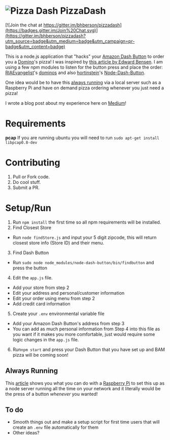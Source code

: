 ![Pizza Dash](http://i.imgur.com/DD944Cz.jpg)
PizzaDash
====
[![Join the chat at https://gitter.im/bhberson/pizzadash](https://badges.gitter.im/Join%20Chat.svg)](https://gitter.im/bhberson/pizzadash?utm_source=badge&utm_medium=badge&utm_campaign=pr-badge&utm_content=badge)

This is a node.js application that "hacks" your [Amazon Dash Button](http://www.amazon.com/dashbutton) to order you a [Domino](https://www.dominos.com/)'s pizza!
I was inspired by [this article by Edward Bensen](https://medium.com/@edwardbenson/how-i-hacked-amazon-s-5-wifi-button-to-track-baby-data-794214b0bdd8).
I am using a few npm modules to listen for the button press and place the order: [RIAEvangelist](https://github.com/RIAEvangelist)'s [dominos](https://github.com/RIAEvangelist/node-dominos-pizza-api) and also [hortinstein](https://github.com/hortinstein)'s [Node-Dash-Button](https://github.com/hortinstein/node-dash-button).

One idea would be to have this [always running](#always-running) via a local server such as a Raspberry Pi and have on demand pizza ordering whenever you just need a pizza!

I wrote a blog post about my experience here on [Medium](https://medium.com/@brody_berson/hacking-amazon-s-5-dash-button-to-order-domino-s-pizza-9d19c9d04646)!

Requirements
====
__pcap__
If you are running ubuntu you will need to run ` sudo apt-get install libpcap0.8-dev `

Contributing
====

1. Pull or Fork code.
2. Do cool stuff.
3. Submit a PR.

Setup/Run
====
1. Run ` npm install ` the first time so all npm requirements will be installed.
2. Find Closest Store
  - Run ` node findStore.js ` and input your 5 digit zipcode, this will return closest store info (Store ID) and their menu.
3. Find Dash Button
  - Run ` sudo node node_modules/node-dash-button/bin/findbutton ` and press the button
4. Edit the ` app.js ` file.
  - Add your store from step 2
  - Edit your address and personal/customer information
  - Edit your order using menu from step 2
  - Add credit card information
5. Create your ` .env ` environmental variable file
  - Add your Amazon Dash Button's address from step 3
  - You can add as much personal information from Step 4 into this file as you want if it makes you more comfortable, just would require some logic changes in the ` app.js ` file.
6. Run` npm start ` and press your Dash Button that you have set up and BAM pizza will be coming soon!

Always Running
----
This [article](http://weworkweplay.com/play/raspberry-pi-nodejs/) shows you what you can do with a [Raspberry Pi](https://www.raspberrypi.org/) to set this up as a node server running all the time on your network and it literally would be the press of a button *whenever* you wanted!

To do
----
- Smooth things out and make a setup script for first time users that will create an ` .env ` file automatically for them
- Other ideas?
